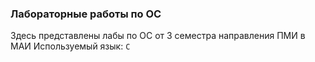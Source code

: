 ### Лабораторные работы по ОС
Здесь представлены лабы по ОС от 3 семестра направления ПМИ в МАИ
Используемый язык: `C`
